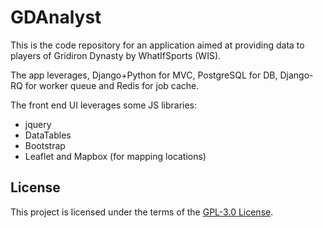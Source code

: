 # GDAnalyst
This is the code repository for an application aimed at providing data to players of Gridiron Dynasty by WhatIfSports (WIS).

The app leverages, Django+Python for MVC, PostgreSQL for DB, Django-RQ for worker queue and Redis for job cache.

The front end UI leverages some JS libraries:
- jquery
- DataTables
- Bootstrap
- Leaflet and Mapbox (for mapping locations)


## License
This project is licensed under the terms of the [GPL-3.0 License](https://github.com/ebzimny01/gdanalystv2/blob/master/LICENSE).
